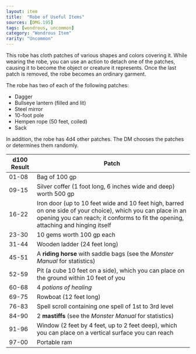 ```yaml
---
layout: item
title:  "Robe of Useful Items"
sources: [DMG.195]
tags: [wondrous, uncommon]
category: "Wondrous Item"
rarity: "Uncommon"
---
```


This robe has cloth patches of various shapes and colors covering it. While wearing the robe, you can use an action to detach one of the patches, causing it to become the object or creature it represents. Once the last patch is removed, the robe becomes an ordinary garment.

The robe has two of each of the following patches:

* Dagger
* Bullseye lantern (filled and lit)
* Steel mirror
* 10-foot pole
* Hempen rope (50 feet, coiled)
* Sack

In addition, the robe has 4d4 other patches. The DM chooses the patches or determines them randomly.

d100 Result | Patch
-----|------
01-08 | Bag of 100 gp
09-15 | Silver coffer (1 foot long, 6 inches wide and deep) worth 500 gp
16-22 | Iron door (up to 10 feet wide and 10 feet high, barred on one side of your choice), which you can place in an opening you can reach; it conforms to fit the opening, attaching and hinging itself
23-30 | 10 gems worth 100 gp each
31-44 | Wooden ladder (24 feet long)
45-51 | A **riding horse** with saddle bags (see the _Monster Manual_ for statistics)
52-59 | Pit (a cube 10 feet on a side), which you can place on the ground within 10 feet of you
60-68 | 4 _potions of healing_
69-75 | Rowboat (12 feet long)
76-83 | Spell scroll containing one spell of 1st to 3rd level
84-90 | 2 **mastiffs** (see the _Monster Manual_ for statistics)
91-96 | Window (2 feet by 4 feet, up to 2 feet deep), which you can place on a vertical surface you can reach
97-00 | Portable ram